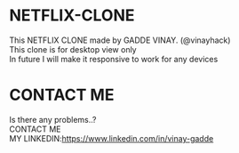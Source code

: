 # NETFLIX-CLONE
This NETFLIX CLONE  made by GADDE VINAY. (@vinayhack) <br>
This clone is for desktop view only<br>
In future I will make it responsive to work for any devices<br>
# CONTACT ME<br>
Is there any problems..?<br>
CONTACT ME <br>
MY LINKEDIN:https://www.linkedin.com/in/vinay-gadde<br>
